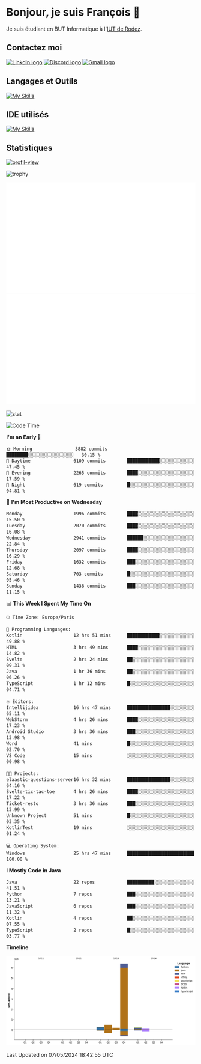 # Bonjour, je suis François 👋

Je suis étudiant en BUT Informatique à l'[IUT de Rodez](https://iut-rodez.fr).

## Contactez moi

<p>
<a href="https://www.linkedin.com/in/fran%C3%A7ois-de-saint-palais-00985327a/" target="blank"><img src="https://img.shields.io/badge/LinkedIn-0077B5?style=for-the-badge&logo=linkedin&logoColor=white" alt="Linkdin logo"/></a>
<a href="https://discord.gg/francis389" target="blank"><img src="https://img.shields.io/badge/Discord-7289DA?style=for-the-badge&logo=discord&logoColor=white" alt="Discord logo" /></a>
<a href="mailto:francois-sp@gmx.fr" target="blank"><img src="https://img.shields.io/badge/Gmail-D14836?style=for-the-badge&logo=gmail&logoColor=white" alt="Gmail logo"/></a> 
</p>

## Langages et Outils

[![My Skills](https://skillicons.dev/icons?i=java,py,kotlin,spring,git,html,css,sass,svelte,vue,angular,react,bootstrap,ts,jquery,js,php,mysql,sqlite,grafana,linux,windows,figma,postman)](https://skillicons.dev)

## IDE utilisés

[![My Skills](https://skillicons.dev/icons?i=idea,phpstorm,pycharm,androidstudio,vscode,webstorm,eclipse)](https://skillicons.dev)

## Statistiques

[![profil-view](https://komarev.com/ghpvc/?username=francois389&label=Profile%20views&color=0e75b6&style=flat)](https://github.com/ryo-ma/github-profile-trophy)

![trophy](https://github-profile-trophy.vercel.app/?username=Francois389&theme=onedark&column=-1)

![top-lang](https://raw.githubusercontent.com/Francois389/github-stat/master/generated/languages.svg#gh-dark-mode-only)
![](https://raw.githubusercontent.com/Francois389/github-stat/master/generated/overview.svg#gh-dark-mode-only)

![stat](https://github-readme-stats.vercel.app/api?username=francois389&show_icons=true&locale=fr&theme=onedark)

<!--START_SECTION:waka-->
![Code Time](http://img.shields.io/badge/Code%20Time-209%20hrs%2014%20mins-blue)

**I'm an Early 🐤** 

```text
🌞 Morning                3882 commits        ████████░░░░░░░░░░░░░░░░░   30.15 % 
🌆 Daytime                6109 commits        ████████████░░░░░░░░░░░░░   47.45 % 
🌃 Evening                2265 commits        ████░░░░░░░░░░░░░░░░░░░░░   17.59 % 
🌙 Night                  619 commits         █░░░░░░░░░░░░░░░░░░░░░░░░   04.81 % 
```
📅 **I'm Most Productive on Wednesday** 

```text
Monday                   1996 commits        ████░░░░░░░░░░░░░░░░░░░░░   15.50 % 
Tuesday                  2070 commits        ████░░░░░░░░░░░░░░░░░░░░░   16.08 % 
Wednesday                2941 commits        ██████░░░░░░░░░░░░░░░░░░░   22.84 % 
Thursday                 2097 commits        ████░░░░░░░░░░░░░░░░░░░░░   16.29 % 
Friday                   1632 commits        ███░░░░░░░░░░░░░░░░░░░░░░   12.68 % 
Saturday                 703 commits         █░░░░░░░░░░░░░░░░░░░░░░░░   05.46 % 
Sunday                   1436 commits        ███░░░░░░░░░░░░░░░░░░░░░░   11.15 % 
```


📊 **This Week I Spent My Time On** 

```text
🕑︎ Time Zone: Europe/Paris

💬 Programming Languages: 
Kotlin                   12 hrs 51 mins      ████████████░░░░░░░░░░░░░   49.88 % 
HTML                     3 hrs 49 mins       ████░░░░░░░░░░░░░░░░░░░░░   14.82 % 
Svelte                   2 hrs 24 mins       ██░░░░░░░░░░░░░░░░░░░░░░░   09.31 % 
Java                     1 hr 36 mins        ██░░░░░░░░░░░░░░░░░░░░░░░   06.26 % 
TypeScript               1 hr 12 mins        █░░░░░░░░░░░░░░░░░░░░░░░░   04.71 % 

🔥 Editors: 
Intellijidea             16 hrs 47 mins      ████████████████░░░░░░░░░   65.11 % 
WebStorm                 4 hrs 26 mins       ████░░░░░░░░░░░░░░░░░░░░░   17.23 % 
Android Studio           3 hrs 36 mins       ███░░░░░░░░░░░░░░░░░░░░░░   13.98 % 
Word                     41 mins             █░░░░░░░░░░░░░░░░░░░░░░░░   02.70 % 
VS Code                  15 mins             ░░░░░░░░░░░░░░░░░░░░░░░░░   00.98 % 

🐱‍💻 Projects: 
elaastic-questions-server16 hrs 32 mins      ████████████████░░░░░░░░░   64.16 % 
Svelte-tic-tac-toe       4 hrs 26 mins       ████░░░░░░░░░░░░░░░░░░░░░   17.22 % 
Ticket-resto             3 hrs 36 mins       ███░░░░░░░░░░░░░░░░░░░░░░   13.99 % 
Unknown Project          51 mins             █░░░░░░░░░░░░░░░░░░░░░░░░   03.35 % 
KotlinTest               19 mins             ░░░░░░░░░░░░░░░░░░░░░░░░░   01.24 % 

💻 Operating System: 
Windows                  25 hrs 47 mins      █████████████████████████   100.00 % 
```

**I Mostly Code in Java** 

```text
Java                     22 repos            ██████████░░░░░░░░░░░░░░░   41.51 % 
Python                   7 repos             ███░░░░░░░░░░░░░░░░░░░░░░   13.21 % 
JavaScript               6 repos             ███░░░░░░░░░░░░░░░░░░░░░░   11.32 % 
Kotlin                   4 repos             ██░░░░░░░░░░░░░░░░░░░░░░░   07.55 % 
TypeScript               2 repos             █░░░░░░░░░░░░░░░░░░░░░░░░   03.77 % 
```



**Timeline**

![Lines of Code chart](https://raw.githubusercontent.com/Francois389/Francois389/main/assets/bar_graph.png)


 Last Updated on 07/05/2024 18:42:55 UTC
<!--END_SECTION:waka-->

